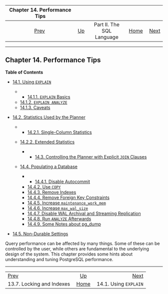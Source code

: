 <!--?xml version="1.0" encoding="UTF-8" standalone="no"?-->

|                Chapter 14. Performance Tips               |                                            |                           |                                                       |                                                   |
| :-------------------------------------------------------: | :----------------------------------------- | :-----------------------: | ----------------------------------------------------: | ------------------------------------------------: |
| [Prev](locking-indexes.html "13.7. Locking and Indexes")  | [Up](sql.html "Part II. The SQL Language") | Part II. The SQL Language | [Home](index.html "PostgreSQL 17devel Documentation") |  [Next](using-explain.html "14.1. Using EXPLAIN") |

***

## Chapter 14. Performance Tips

**Table of Contents**

* [14.1. Using `EXPLAIN`](using-explain.html)

  * *   [14.1.1. `EXPLAIN` Basics](using-explain.html#USING-EXPLAIN-BASICS)
  * [14.1.2. `EXPLAIN ANALYZE`](using-explain.html#USING-EXPLAIN-ANALYZE)
  * [14.1.3. Caveats](using-explain.html#USING-EXPLAIN-CAVEATS)

* [14.2. Statistics Used by the Planner](planner-stats.html)

  * *   [14.2.1. Single-Column Statistics](planner-stats.html#PLANNER-STATS-SINGLE-COLUMN)
  * [14.2.2. Extended Statistics](planner-stats.html#PLANNER-STATS-EXTENDED)

      * *   [14.3. Controlling the Planner with Explicit `JOIN` Clauses](explicit-joins.html)
  * [14.4. Populating a Database](populate.html)

    <!---->

      * *   [14.4.1. Disable Autocommit](populate.html#DISABLE-AUTOCOMMIT)
    * [14.4.2. Use `COPY`](populate.html#POPULATE-COPY-FROM)
    * [14.4.3. Remove Indexes](populate.html#POPULATE-RM-INDEXES)
    * [14.4.4. Remove Foreign Key Constraints](populate.html#POPULATE-RM-FKEYS)
    * [14.4.5. Increase `maintenance_work_mem`](populate.html#POPULATE-WORK-MEM)
    * [14.4.6. Increase `max_wal_size`](populate.html#POPULATE-MAX-WAL-SIZE)
    * [14.4.7. Disable WAL Archival and Streaming Replication](populate.html#POPULATE-PITR)
    * [14.4.8. Run `ANALYZE` Afterwards](populate.html#POPULATE-ANALYZE)
    * [14.4.9. Some Notes about pg\_dump](populate.html#POPULATE-PG-DUMP)

* [14.5. Non-Durable Settings](non-durability.html)

Query performance can be affected by many things. Some of these can be controlled by the user, while others are fundamental to the underlying design of the system. This chapter provides some hints about understanding and tuning PostgreSQL performance.

***

|                                                           |                                                       |                                                   |
| :-------------------------------------------------------- | :---------------------------------------------------: | ------------------------------------------------: |
| [Prev](locking-indexes.html "13.7. Locking and Indexes")  |       [Up](sql.html "Part II. The SQL Language")      |  [Next](using-explain.html "14.1. Using EXPLAIN") |
| 13.7. Locking and Indexes                                 | [Home](index.html "PostgreSQL 17devel Documentation") |                             14.1. Using `EXPLAIN` |
